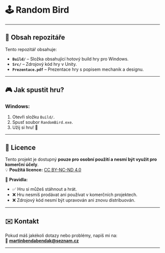 # 🕹️ Random Bird 

---

## 📂 **Obsah repozitáře**  
Tento repozitář obsahuje:
- **`Build/`** – Složka obsahující hotový build hry pro Windows.
- **`Src/`** – Zdrojový kód hry v Unity.
- **`Prezentace.pdf`** – Prezentace hry s popisem mechanik a designu.

---

## 🎮 **Jak spustit hru?**  
### Windows:
1. Otevři složku `Build/`.
2. Spusť soubor `RandomBird.exe`.
3. Užij si hru! 🎉

---

## 📜 **Licence**  
Tento projekt je dostupný **pouze pro osobní použití a nesmí být využit pro komerční účely**.  
💡 **Použitá licence:** [CC BY-NC-ND 4.0](https://creativecommons.org/licenses/by-nc-nd/4.0/)  

📌 **Pravidla:**
- ✅ Hru si můžeš stáhnout a hrát.
- ❌ Hru nesmíš prodávat ani používat v komerčních projektech.
- ❌ Zdrojový kód nesmí být upravován ani znovu distribuován.

---

## ✉️ **Kontakt**  
Pokud máš jakékoli dotazy nebo problémy, napiš mi na:  
📧 **martinbendabendak@seznam.cz**

---
